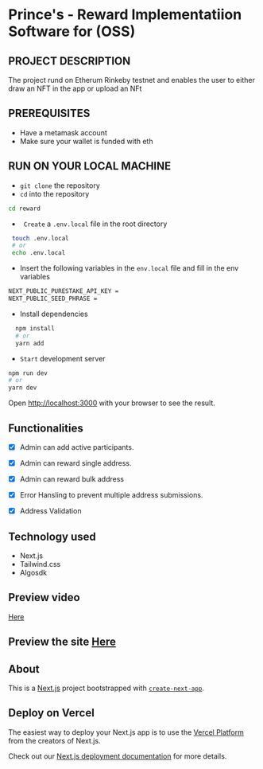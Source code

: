 # Prince's - Reward Implementatiion Software for (OSS)

## PROJECT DESCRIPTION
The project rund on Etherum Rinkeby testnet and enables the user to either draw an NFT in the app or upload an NFt

## PREREQUISITES
- Have a metamask account
- Make sure your wallet is funded with eth

## RUN ON YOUR LOCAL MACHINE 
- `git clone` the repository
- `cd` into the repository 
 ```bash
 cd reward
 ```
 - ` Create` a `.env.local` file in the root directory
 ```bash
  touch .env.local
  # or
  echo .env.local 
  ```
  - Insert the following variables in the `env.local` file and fill in the env variables
  ```bash
  NEXT_PUBLIC_PURESTAKE_API_KEY =
  NEXT_PUBLIC_SEED_PHRASE =
  ```

- Install dependencies
 ```bash
   npm install 
   # or
   yarn add
 ```

- `Start` development server

```bash
npm run dev
# or
yarn dev
```
Open [http://localhost:3000](http://localhost:3000) with your browser to see the result.

## Functionalities
- [x] Admin can add active participants.
- [x] Admin can reward single address.
- [x] Admin can reward bulk address
- [x] Error Hansling to prevent multiple address submissions.
- [x] Address Validation



## Technology used
- Next.js
- Tailwind.css
- Algosdk

## Preview video 
<a href="https://youtu.be/_XDG8E2U4Bc">Here</a>

## Preview the site <a href="">Here</a>

 ## About
This is a [Next.js](https://nextjs.org/) project bootstrapped with [`create-next-app`](https://github.com/vercel/next.js/tree/canary/packages/create-next-app).

## Deploy on Vercel

The easiest way to deploy your Next.js app is to use the [Vercel Platform](https://vercel.com/new?utm_medium=default-template&filter=next.js&utm_source=create-next-app&utm_campaign=create-next-app-readme) from the creators of Next.js.

Check out our [Next.js deployment documentation](https://nextjs.org/docs/deployment) for more details.